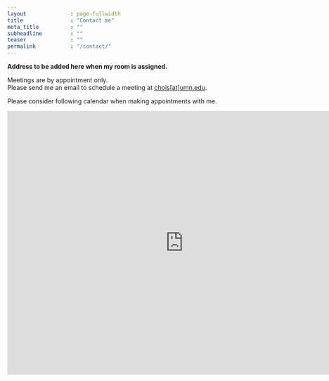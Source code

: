 ```yaml
---
layout              : page-fullwidth
title               : "Contact me"
meta_title          : ""
subheadline         : ""
teaser              : ""
permalink           : "/contact/"
---
```

**Address to be added here when my room is assigned.**

Meetings are by appointment only.<br>
Please send me an email to schedule a meeting at <a href="mailto:chois@umn.edu">chois[at]umn.edu</a>.

Please consider following calendar when making appointments with me.

<iframe src="https://calendar.google.com/calendar/embed?height=600&wkst=1&bgcolor=%23ffffff&ctz=America%2FToronto&showNav=1&showTitle=1&mode=WEEK&showCalendars=1&showPrint=1&showDate=1&src=Y2hvaXNAdW1uLmVkdQ&src=YmVuY2hvaTkzQGdtYWlsLmNvbQ&color=%230B8043&color=%23AD1457" style="border-width:0" width="800" height="600" frameborder="0" scrolling="no"></iframe>
